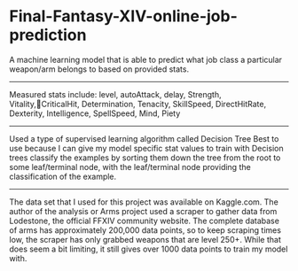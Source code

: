 # Final-Fantasy-XIV-online-job-prediction
A machine learning model that is able to predict what job class a particular weapon/arm belongs to based on provided stats.

----------------------------------------------------------------------------------------------------------------------------------------------------------------------------------

Measured stats include: 
level, autoAttack, delay, Strength, Vitality,CriticalHit, Determination, Tenacity, SkillSpeed, DirectHitRate, Dexterity, Intelligence, SpellSpeed, Mind, Piety

----------------------------------------------------------------------------------------------------------------------------------------------------------------------------------

Used a type of supervised learning algorithm called Decision Tree
  Best to use because I can give my model specific stat values to train with 
  Decision trees classify the examples by sorting them down the tree from the root to some leaf/terminal node, with the leaf/terminal node providing the classification of the        example.
  
----------------------------------------------------------------------------------------------------------------------------------------------------------------------------------

The data set that I used for this project was available on Kaggle.com. The author of the analysis or Arms project used a scraper to gather data from Lodestone, the official FFXIV community website. The complete database of arms has approximately 200,000 data points, so to keep scraping times low, the scraper has only grabbed weapons that are level 250+. While that does seem a bit limiting, it still gives over 1000 data points to train my model with.
